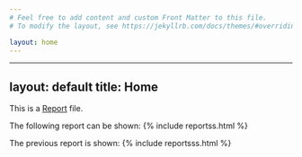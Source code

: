 ```yaml
---
# Feel free to add content and custom Front Matter to this file.
# To modify the layout, see https://jekyllrb.com/docs/themes/#overriding-theme-defaults

layout: home
---
```


---
layout: default
title: Home
---

This is a [Report](https://danubetech.github.io/did-resolution-test-suite/reports/reportss.html) file.

The following report can be shown: 
{% include reportss.html %}

The previous report is shown:
{% include reportsss.html %}
